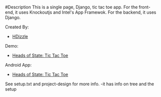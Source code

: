 #Description
This is a single page, Django, tic tac toe app. For the front-end, it uses Knockoutjs and Intel's App Framewok. For the backend, it uses Django.

Created By:
* [HDizzle](https://github.com/sudouser2010)

Demo:
* [Heads of State: Tic Tac Toe](http://199.231.188.53:5555)

Android App:
* [Heads of State: Tic Tac Toe](http://199.231.188.53:5555/demo.Android.4.2.20140314163842.apk)

See setup.txt and project-design for more info.
	-it has info on tree and the setup